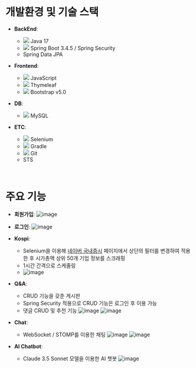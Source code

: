 # 개발환경 및 기술 스택
- **BackEnd**:
  - <img src="https://img.shields.io/badge/java-%23007396.svg?&style=for-the-badge&logo=java&logoColor=white" /> Java 17
  - <img src="https://img.shields.io/badge/spring-%236DB33F.svg?&style=for-the-badge&logo=spring&logoColor=white" /> Spring Boot 3.4.5 / Spring Security
  - Spring Data JPA

- **Frontend**:
  - <img src="https://img.shields.io/badge/javascript-%23F7DF1E.svg?&style=for-the-badge&logo=javascript&logoColor=black" /> JavaScript
  - <img src="https://img.shields.io/badge/thymeleaf-%23005F0F.svg?&style=for-the-badge&logo=thymeleaf&logoColor=white" /> Thymeleaf
  - <img src="https://img.shields.io/badge/bootstrap-%237952B3.svg?&style=for-the-badge&logo=bootstrap&logoColor=white" /> Bootstrap v5.0

- **DB**:
  - <img src="https://img.shields.io/badge/mysql-%234479A1.svg?&style=for-the-badge&logo=mysql&logoColor=white" /> MySQL

- **ETC**:
  - <img src="https://img.shields.io/badge/selenium-%2343B02A.svg?&style=for-the-badge&logo=selenium&logoColor=white" /> Selenium
  - <img src="https://img.shields.io/badge/gradle-%2302303A.svg?&style=for-the-badge&logo=gradle&logoColor=white" /> Gradle
  - <img src="https://img.shields.io/badge/git-%23F05032.svg?&style=for-the-badge&logo=git&logoColor=white" /> Git
  - STS

</br>

# 주요 기능
- **회원가입**:
![image](https://github.com/user-attachments/assets/3aced3fb-2cf3-4db9-8bd3-5b215a701ac5)


- **로그인**:
![image](https://github.com/user-attachments/assets/8e4df67d-095f-4baa-a4f8-b8fb4e0cfac2)



- **Kospi**:
  - Selenium을 이용해 <a href="https://finance.naver.com/sise/sise_market_sum.naver" target="_blank">네이버 국내증시</a> 
			페이지에서 상단의 필터를 변경하여 적용한 후 시가총액 상위 50개 기업 정보를 스크래핑
  - 1시간 간격으로 스케줄링
  - ![image](https://github.com/user-attachments/assets/1f3f7c2b-6a14-4ebe-8a7e-6b20771415fc)


- **Q&A**:
  - CRUD 기능을 갖춘 게시판
  - Spring Security 적용으로 CRUD 기능은 로그인 후 이용 가능
  - 댓글 CRUD 및 추천 기능
    ![image](https://github.com/user-attachments/assets/4f6fa1c2-a69c-4cdc-8465-a6c7895357da)
    ![image](https://github.com/user-attachments/assets/76999557-02ca-4843-ad06-9779e62eccca)
    



- **Chat**:
  - WebSocket / STOMP를 이용한 채팅
    ![image](https://github.com/user-attachments/assets/fcea8d8c-eb23-4904-852c-b4d52360dbe1)
    ![image](https://github.com/user-attachments/assets/e720931e-be32-4bb8-81fe-b407a964c3c7)



- **AI Chatbot**:
  - Claude 3.5 Sonnet 모델을 이용한 AI 챗봇
    ![image](https://github.com/user-attachments/assets/28f4ae32-bba4-4e26-bb77-64861cbb6471)



<br/>
<br/>



<br/>
